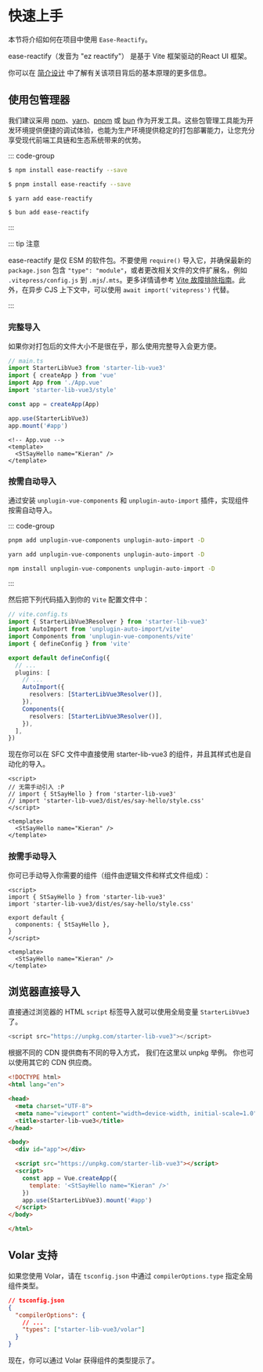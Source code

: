# 快速上手
  本节将介绍如何在项目中使用 `Ease-Reactify`。

  ease-reactify（发音为 "ez reactify"） 是基于 Vite 框架驱动的React UI 框架。

  你可以在 [简介设计](./introduce.md) 中了解有关该项目背后的基本原理的更多信息。

## 使用包管理器
我们建议采用 [npm](https://www.npmjs.com/)、[yarn](https://classic.yarnpkg.com/lang/en/)、[pnpm](https://pnpm.io/zh/) 或 [bun](https://bun.sh/) 作为开发工具。这些包管理工具能为开发环境提供便捷的调试体验，也能为生产环境提供稳定的打包部署能力，让您充分享受现代前端工具链和生态系统带来的优势。

::: code-group

```sh [npm]
$ npm install ease-reactify --save
```
```sh [pnpm]
$ pnpm install ease-reactify --save
```
```sh [yarn]
$ yarn add ease-reactify
```
```sh [bun]
$ bun add ease-reactify
```
:::

::: tip 注意

ease-reactify 是仅 ESM 的软件包。不要使用 `require()` 导入它，并确保最新的 `package.json` 包含 `"type": "module"`，或者更改相关文件的文件扩展名，例如 `.vitepress/config.js` 到 `.mjs`/`.mts`。更多详情请参考 [Vite 故障排除指南](http://vitejs.dev/guide/troubleshooting.html#this-package-is-esm-only)。此外，在异步 CJS 上下文中，可以使用 `await import('vitepress')` 代替。

:::

### 完整导入

如果你对打包后的文件大小不是很在乎，那么使用完整导入会更方便。

```ts
// main.ts
import StarterLibVue3 from 'starter-lib-vue3'
import { createApp } from 'vue'
import App from './App.vue'
import 'starter-lib-vue3/style'

const app = createApp(App)

app.use(StarterLibVue3)
app.mount('#app')
```

```vue
<!-- App.vue -->
<template>
  <StSayHello name="Kieran" />
</template>
```

### 按需自动导入

通过安装 `unplugin-vue-components` 和 `unplugin-auto-import` 插件，实现组件按需自动导入。

::: code-group

```sh [pnpm]
pnpm add unplugin-vue-components unplugin-auto-import -D
```

```sh [yarn]
yarn add unplugin-vue-components unplugin-auto-import -D
```

```sh [npm]
npm install unplugin-vue-components unplugin-auto-import -D
```

:::

然后把下列代码插入到你的 `Vite` 配置文件中：

```ts
// vite.config.ts
import { StarterLibVue3Resolver } from 'starter-lib-vue3'
import AutoImport from 'unplugin-auto-import/vite'
import Components from 'unplugin-vue-components/vite'
import { defineConfig } from 'vite'

export default defineConfig({
  // ...
  plugins: [
    // ...
    AutoImport({
      resolvers: [StarterLibVue3Resolver()],
    }),
    Components({
      resolvers: [StarterLibVue3Resolver()],
    }),
  ],
})
```

现在你可以在 SFC 文件中直接使用 starter-lib-vue3 的组件，并且其样式也是自动化的导入。

```vue
<script>
// 无需手动引入 :P
// import { StSayHello } from 'starter-lib-vue3'
// import 'starter-lib-vue3/dist/es/say-hello/style.css'
</script>

<template>
  <StSayHello name="Kieran" />
</template>
```

### 按需手动导入

你可已手动导入你需要的组件（组件由逻辑文件和样式文件组成）：

```vue
<script>
import { StSayHello } from 'starter-lib-vue3'
import 'starter-lib-vue3/dist/es/say-hello/style.css'

export default {
  components: { StSayHello },
}
</script>

<template>
  <StSayHello name="Kieran" />
</template>
```

## 浏览器直接导入

直接通过浏览器的 HTML `script` 标签导入就可以使用全局变量 `StarterLibVue3` 了。

```js
<script src="https://unpkg.com/starter-lib-vue3"></script>
```

根据不同的 CDN 提供商有不同的导入方式， 我们在这里以 unpkg 举例。 你也可以使用其它的 CDN 供应商。

```html
<!DOCTYPE html>
<html lang="en">

<head>
  <meta charset="UTF-8">
  <meta name="viewport" content="width=device-width, initial-scale=1.0">
  <title>starter-lib-vue3</title>
</head>

<body>
  <div id="app"></div>

  <script src="https://unpkg.com/starter-lib-vue3"></script>
  <script>
    const app = Vue.createApp({
      template: '<StSayHello name="Kieran" />'
    })
    app.use(StarterLibVue3).mount('#app')
  </script>
</body>

</html>
```

## Volar 支持

如果您使用 Volar，请在 `tsconfig.json` 中通过 `compilerOptions.type` 指定全局组件类型。

```json
// tsconfig.json
{
  "compilerOptions": {
    // ...
    "types": ["starter-lib-vue3/volar"]
  }
}
```

现在，你可以通过 Volar 获得组件的类型提示了。
